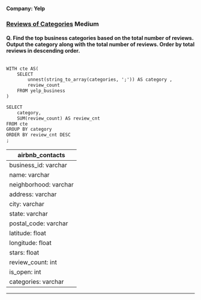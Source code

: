 
#### Company: Yelp

### [Reviews of Categories](https://platform.stratascratch.com/coding/10049-reviews-of-categories?code_type=1) Medium

#### Q. Find the top business categories based on the total number of reviews. Output the category along with the total number of reviews. Order by total reviews in descending order.


```diff

WITH cte AS(
    SELECT
        unnest(string_to_array(categories, ';')) AS category ,
        review_count
    FROM yelp_business
)

SELECT 
    category,
    SUM(review_count) AS review_cnt
FROM cte
GROUP BY category
ORDER BY review_cnt DESC
;

```


| airbnb_contacts          |
|--------------------------|
| business_id: varchar     |
| name: varchar            |
| neighborhood: varchar    |
| address: varchar         |
| city: varchar            |
| state: varchar           |
| postal_code: varchar     |
| latitude: float          |
| longitude: float         |
| stars: float             |
| review_count: int        |
| is_open: int             |
| categories: varchar      |


---
